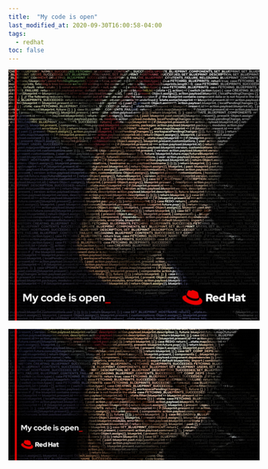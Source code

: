 ```yaml
---
title:  "My code is open"
last_modified_at: 2020-09-30T16:00:58-04:00
tags:
  - redhat
toc: false
---
```


![](/assets/images/posts/2020-09-30-mycodeisopen/0.jpg)

![](/assets/images/posts/2020-09-30-mycodeisopen/1.jpg)